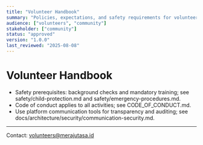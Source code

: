 ```yaml
---
title: "Volunteer Handbook"
summary: "Policies, expectations, and safety requirements for volunteers."
audience: ["volunteers", "community"]
stakeholder: ["community"]
status: "approved"
version: "1.0.0"
last_reviewed: "2025-08-08"
---
```


# Volunteer Handbook

- Safety prerequisites: background checks and mandatory training; see safety/child-protection.md and safety/emergency-procedures.md.
- Code of conduct applies to all activities; see CODE_OF_CONDUCT.md.
- Use platform communication tools for transparency and auditing; see docs/architecture/security/communication-security.md.

---

Contact: volunteers@merajutasa.id
